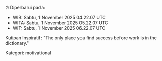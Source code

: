 ⏰ Diperbarui pada:
- WIB: Sabtu, 1 November 2025 04.22.07 UTC
- WITA: Sabtu, 1 November 2025 05.22.07 UTC
- WIT: Sabtu, 1 November 2025 06.22.07 UTC

Kutipan Inspiratif:
"The only place you find success before work is in the dictionary."


Kategori: motivational

